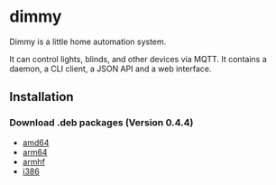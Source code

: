 # dimmy
Dimmy is a little home automation system.

It can control lights, blinds, and other devices via MQTT.
It contains a daemon, a CLI client, a JSON API and a web interface.


## Installation
### Download .deb packages (Version 0.4.4)

* [amd64](http://deb.flupps.net/pool/main/d/dimmy/dimmy_0.4.4_amd64.deb)
* [arm64](http://deb.flupps.net/pool/main/d/dimmy/dimmy_0.4.4_arm64.deb)
* [armhf](http://deb.flupps.net/pool/main/d/dimmy/dimmy_0.4.4_armhf.deb)
* [i386](http://deb.flupps.net/pool/main/d/dimmy/dimmy_0.4.4_i386.deb)

